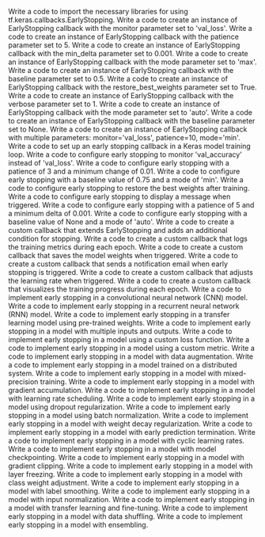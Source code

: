 Write a code to import the necessary libraries for using tf.keras.callbacks.EarlyStopping.
Write a code to create an instance of EarlyStopping callback with the monitor parameter set to 'val_loss'.
Write a code to create an instance of EarlyStopping callback with the patience parameter set to 5.
Write a code to create an instance of EarlyStopping callback with the min_delta parameter set to 0.001.
Write a code to create an instance of EarlyStopping callback with the mode parameter set to 'max'.
Write a code to create an instance of EarlyStopping callback with the baseline parameter set to 0.5.
Write a code to create an instance of EarlyStopping callback with the restore_best_weights parameter set to True.
Write a code to create an instance of EarlyStopping callback with the verbose parameter set to 1.
Write a code to create an instance of EarlyStopping callback with the mode parameter set to 'auto'.
Write a code to create an instance of EarlyStopping callback with the baseline parameter set to None.
Write a code to create an instance of EarlyStopping callback with multiple parameters: monitor='val_loss', patience=10, mode='min'.
Write a code to set up an early stopping callback in a Keras model training loop.
Write a code to configure early stopping to monitor 'val_accuracy' instead of 'val_loss'.
Write a code to configure early stopping with a patience of 3 and a minimum change of 0.01.
Write a code to configure early stopping with a baseline value of 0.75 and a mode of 'min'.
Write a code to configure early stopping to restore the best weights after training.
Write a code to configure early stopping to display a message when triggered.
Write a code to configure early stopping with a patience of 5 and a minimum delta of 0.001.
Write a code to configure early stopping with a baseline value of None and a mode of 'auto'.
Write a code to create a custom callback that extends EarlyStopping and adds an additional condition for stopping.
Write a code to create a custom callback that logs the training metrics during each epoch.
Write a code to create a custom callback that saves the model weights when triggered.
Write a code to create a custom callback that sends a notification email when early stopping is triggered.
Write a code to create a custom callback that adjusts the learning rate when triggered.
Write a code to create a custom callback that visualizes the training progress during each epoch.
Write a code to implement early stopping in a convolutional neural network (CNN) model.
Write a code to implement early stopping in a recurrent neural network (RNN) model.
Write a code to implement early stopping in a transfer learning model using pre-trained weights.
Write a code to implement early stopping in a model with multiple inputs and outputs.
Write a code to implement early stopping in a model using a custom loss function.
Write a code to implement early stopping in a model using a custom metric.
Write a code to implement early stopping in a model with data augmentation.
Write a code to implement early stopping in a model trained on a distributed system.
Write a code to implement early stopping in a model with mixed-precision training.
Write a code to implement early stopping in a model with gradient accumulation.
Write a code to implement early stopping in a model with learning rate scheduling.
Write a code to implement early stopping in a model using dropout regularization.
Write a code to implement early stopping in a model using batch normalization.
Write a code to implement early stopping in a model with weight decay regularization.
Write a code to implement early stopping in a model with early prediction termination.
Write a code to implement early stopping in a model with cyclic learning rates.
Write a code to implement early stopping in a model with model checkpointing.
Write a code to implement early stopping in a model with gradient clipping.
Write a code to implement early stopping in a model with layer freezing.
Write a code to implement early stopping in a model with class weight adjustment.
Write a code to implement early stopping in a model with label smoothing.
Write a code to implement early stopping in a model with input normalization.
Write a code to implement early stopping in a model with transfer learning and fine-tuning.
Write a code to implement early stopping in a model with data shuffling.
Write a code to implement early stopping in a model with ensembling.